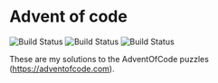 # Advent of code

![Build Status](https://github.com/jesperes/adventofcode/workflows/erlang/badge.svg)
![Build Status](https://github.com/jesperes/adventofcode/workflows/java-maven/badge.svg)
![Build Status](https://github.com/jesperes/adventofcode/workflows/cmake/badge.svg)

These are my solutions to the AdventOfCode puzzles (https://adventofcode.com).
